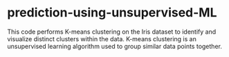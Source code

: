# prediction-using-unsupervised-ML
This code performs K-means clustering on the Iris dataset to identify and visualize distinct clusters within the data. K-means clustering is an unsupervised learning algorithm used to group similar data points together.
